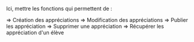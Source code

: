 Ici, mettre les fonctions qui permettent de :

=> Création des appréciations
=> Modification des appréciations
=> Publier les appréciation
=> Supprimer une appréciation
=> Récupérer les appréciation d'un élève
